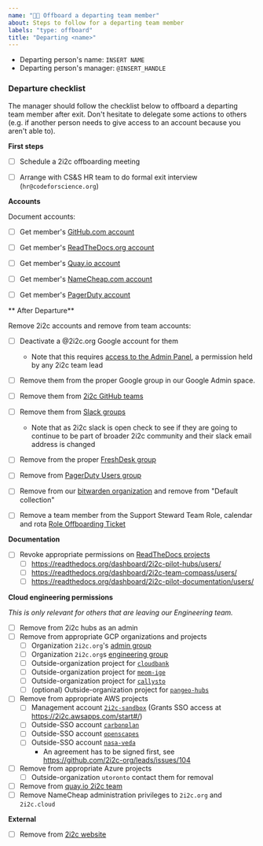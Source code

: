 ```yaml
---
name: "👋🏻 Offboard a departing team member"
about: Steps to follow for a departing team member
labels: "type: offboard"
title: "Departing <name>"
---
```


- Departing person's name: `INSERT NAME`
- Departing person's manager: `@INSERT_HANDLE`

### Departure checklist

The manager should follow the checklist below to offboard a departing team member after exit.
Don't hesitate to delegate some actions to others (e.g. if another person needs to give access to an account because you aren't able to).

**First steps**

- [ ] Schedule a 2i2c offboarding meeting
- [ ] Arrange with CS&S HR team to do formal exit interview (`hr@codeforscience.org`)


**Accounts**

Document accounts:

- [ ] Get member's [GitHub.com account](https://github.com)
- [ ] Get member's [ReadTheDocs.org account](https://readthedocs.org)
- [ ] Get member's [Quay.io account](https://quay.io)
- [ ] Get member's [NameCheap.com account](https://namecheap.com)
- [ ] Get member's [PagerDuty account](https://pagerduty.com)


** After Departure**

Remove 2i2c accounts and remove from team accounts:

- [ ] Deactivate a @2i2c.org Google account for them
	- Note that this requires [access to the Admin Panel](https://compass.2i2c.org/en/latest/administration/google-workspace.html?highlight=workspaces#access-and-permissions), a permission held by any 2i2c team lead
- [ ] Remove them from the proper Google group in our Google Admin space.
- [ ] Remove them from [2i2c GitHub teams](https://github.com/orgs/2i2c-org/teams/)
- [ ] Remove them from [Slack groups](https://2i2c.slack.com/admin/user_groups)
  - Note that as 2i2c slack is open check to see if they are going to continue to be part of broader 2i2c community and their slack email address is changed
- [ ] Remove from the proper [FreshDesk group](https://2i2c.freshdesk.com/a/admin/groups)
- [ ] Remove from [PagerDuty Users group](https://2i2c-org.pagerduty.com/users-new)
- [ ] Remove from our [bitwarden organization](https://vault.bitwarden.com/#/organizations/11313781-4b83-41a3-9d35-afe200c8e9f1/vault) and remove from "Default collection"
- [ ] Remove a team member from the Support Steward Team Role, calendar and rota [Role Offboarding Ticket](https://github.com/2i2c-org/team-compass/issues)


**Documentation**

- [ ] Revoke appropriate permissions on [ReadTheDocs projects](https://readthedocs.org/)
  - [ ] https://readthedocs.org/dashboard/2i2c-pilot-hubs/users/
  - [ ] https://readthedocs.org/dashboard/2i2c-team-compass/users/
  - [ ] https://readthedocs.org/dashboard/2i2c-pilot-documentation/users/

**Cloud engineering permissions**

_This is only relevant for others that are leaving our Engineering team._

- [ ] Remove from 2i2c hubs as an admin
- [ ] Remove from appropriate GCP organizations and projects
  - [ ] Organization `2i2c.org`'s [admin group](https://console.cloud.google.com/iam-admin/groups/03znysh73qbio4n?organizationId=184174754493)
  - [ ] Organization `2i2c.org`s [engineering group](https://console.cloud.google.com/iam-admin/groups/01opuj5n2qnifml?organizationId=184174754493)
  - [ ] Outside-organization project for [`cloudbank`](https://console.cloud.google.com/iam-admin/iam?project=cb-1003-1696)
  - [ ] Outside-organization project for [`meom-ige`](https://console.cloud.google.com/iam-admin/iam?project=meom-ige-cnrs)
  - [ ] Outside-organization project for [`callysto`](https://console.cloud.google.com/iam-admin/iam?project=callysto-202316)
  - [ ] (optional) Outside-organization project for [`pangeo-hubs`](https://console.cloud.google.com/iam-admin/iam?project=columbia)

- [ ] Remove from appropriate AWS projects
  - [ ] Management account [`2i2c-sandbox`](https://2i2c.awsapps.com/start/#/) (Grants SSO access at https://2i2c.awsapps.com/start#/)
  - [ ] Outside-SSO account [`carbonplan`](https://631969445205.signin.aws.amazon.com/console)
  - [ ] Outside-SSO account [`openscapes`](https://783616723547.signin.aws.amazon.com/console)
  - [ ] Outside-SSO account [`nasa-veda`](https://smce-veda.signin.aws.amazon.com/console)
    - An agreement has to be signed first, see https://github.com/2i2c-org/leads/issues/104
- [ ] Remove from appropriate Azure projects
  - [ ] Outside-organization `utoronto` contact them for removal 
- [ ] Remove from [quay.io 2i2c team](https://quay.io/organization/2i2c/teams/owners)
- [ ] Remove NameCheap administration privileges to `2i2c.org` and `2i2c.cloud`

**External**

- [ ] Remove from [2i2c website](https://2i2c.org/organization/)

